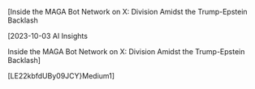 [Inside the MAGA Bot Network on X: Division Amidst the Trump-Epstein Backlash

[2023-10-03
AI Insights

Inside the MAGA Bot Network on X: Division Amidst the Trump-Epstein Backlash]

[LE22kbfdUBy09JCY}Medium1]